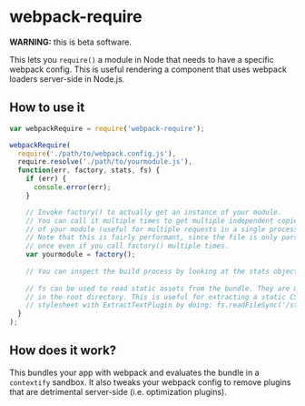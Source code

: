 # webpack-require

**WARNING:** this is beta software.

This lets you `require()` a module in Node that needs to have a specific
webpack config. This is useful rendering a component that uses webpack
loaders server-side in Node.js.

## How to use it

```js
var webpackRequire = require('webpack-require');

webpackRequire(
  require('./path/to/webpack.config.js'),
  require.resolve('./path/to/yourmodule.js'),
  function(err, factory, stats, fs) {
    if (err) {
      console.error(err);
    }

    // Invoke factory() to actually get an instance of your module.
    // You can call it multiple times to get multiple independent copies
    // of your module (useful for multiple requests in a single process).
    // Note that this is fairly performant, since the file is only parsed
    // once even if you call factory() multiple times.
    var yourmodule = factory();
    
    // You can inspect the build process by looking at the stats object
    
    // fs can be used to read static assets from the bundle. They are mounted
    // in the root directory. This is useful for extracting a static CSS
    // stylesheet with ExtractTextPlugin by doing: fs.readFileSync('/style.css')
  }
);
```

## How does it work?

This bundles your app with webpack and evaluates the bundle in a `contextify`
sandbox. It also tweaks your webpack config to remove plugins that are
detrimental server-side (i.e. optimization plugins).
